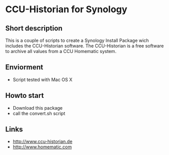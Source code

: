 # CCU-Historian for Synology

## Short description

This is a couple of scripts to create a Synology Install Package wich includes the CCU-Historian software.
The CCU-Historian is a free software to archive all values from a CCU Homematic system.

## Enviorment

* Script tested with Mac OS X

## Howto start

* Download this package
* call the convert.sh script

## Links
* http://www.ccu-historian.de
* http://www.homematic.com
